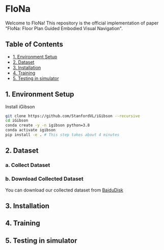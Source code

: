 # FloNa

Welcome to FloNa! This repository is the official implementation of paper "FloNa: Floor Plan Guided Embodied Visual Navigation".

## Table of Contents
- [1. Environment Setup](#1-environment-setup)
- [2. Dataset](#2-dataset)
- [3. Installation](#3-installation)
- [4. Training](#4-training)
- [5. Testing in simulator](#5-testing-in-simulator)

## 1. Environment Setup
Install iGibson

```bash
git clone https://github.com/StanfordVL/iGibson --recursive
cd iGibson
conda create -y -n igibson python=3.8
conda activate igibson
pip install -e . # This step takes about 4 minutes
```

## 2. Dataset
### a. Collect Dataset 
### b. Download Collected Dataset
You can download our collected dataset from [BaiduDisk](https://pan.baidu.com/s/1kQnEJqHMPVRw0xcjGIUTvQ?pwd=skjj)

## 3. Installation

## 4. Training

## 5. Testing in simulator

